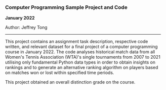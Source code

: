 ### Computer Programming Sample Project and Code

**January 2022**

Author: Jeffrey Tong

---

This project contains an assignment task description, respective code written, and relevant dataset for a final project of a computer programming course in January 2022. The code analyses historical match data from all Women's Tennis Association (WTA)'s single tournaments from 2007 to 2021 utilising only fundamental Python data types in order to obtain insights on rankings and to generate an alternative ranking algorithm on players based on matches won or lost within specified time periods. 

This project obtained an overall distinction grade on the course.